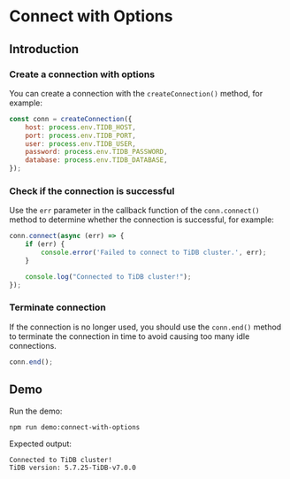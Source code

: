 # Connect with Options

## Introduction

### Create a connection with options

You can create a connection with the `createConnection()` method, for example:

```javascript
const conn = createConnection({
    host: process.env.TIDB_HOST,
    port: process.env.TIDB_PORT,
    user: process.env.TIDB_USER,
    password: process.env.TIDB_PASSWORD,
    database: process.env.TIDB_DATABASE,
});
```

### Check if the connection is successful

Use the `err` parameter in the callback function of the `conn.connect()` method to determine whether the connection is successful, for example:

```javascript
conn.connect(async (err) => {
    if (err) {
        console.error('Failed to connect to TiDB cluster.', err);
    }

    console.log("Connected to TiDB cluster!");
});
```

### Terminate connection

If the connection is no longer used, you should use the `conn.end()` method to terminate the connection in time to avoid causing too many idle connections.
```javascript
conn.end();
```

## Demo

Run the demo:

```shell
npm run demo:connect-with-options
```

Expected output:

```
Connected to TiDB cluster!
TiDB version: 5.7.25-TiDB-v7.0.0
```
